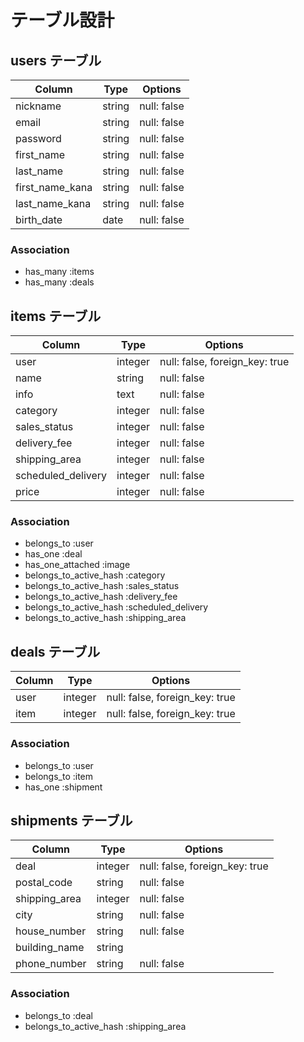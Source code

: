 # テーブル設計

## users テーブル

| Column            | Type   | Options     |
| ----------------- | ------ | ----------- |
| nickname          | string | null: false |
| email             | string | null: false |
| password          | string | null: false |
| first_name        | string | null: false |
| last_name         | string | null: false |
| first_name_kana   | string | null: false |
| last_name_kana    | string | null: false |
| birth_date        | date   | null: false |

### Association

- has_many :items
- has_many :deals


## items テーブル

| Column              | Type    | Options                        |
| ------------------- | ------- | ------------------------------ |
| user                | integer | null: false, foreign_key: true |
| name                | string  | null: false                    |
| info                | text    | null: false                    |
| category            | integer | null: false                    |
| sales_status        | integer | null: false                    |
| delivery_fee        | integer | null: false                    |
| shipping_area       | integer | null: false                    |
| scheduled_delivery  | integer | null: false                    |
| price               | integer | null: false                    |

### Association

- belongs_to :user
- has_one :deal
- has_one_attached :image
- belongs_to_active_hash :category
- belongs_to_active_hash :sales_status
- belongs_to_active_hash :delivery_fee
- belongs_to_active_hash :scheduled_delivery
- belongs_to_active_hash :shipping_area

## deals テーブル

| Column      | Type    | Options                        |
| ----------- | ------- | ------------------------------ |
| user        | integer | null: false, foreign_key: true |
| item        | integer | null: false, foreign_key: true |

### Association

- belongs_to :user
- belongs_to :item
- has_one :shipment

## shipments テーブル

| Column              | Type    | Options                        |
| ------------------- | ------- | ------------------------------ |
| deal                | integer | null: false, foreign_key: true |
| postal_code         | string  | null: false                    |
| shipping_area       | integer | null: false                    |
| city                | string  | null: false                    |
| house_number        | string  | null: false                    |
| building_name       | string  |                                |
| phone_number        | string  | null: false                    |

### Association

- belongs_to :deal
- belongs_to_active_hash :shipping_area

